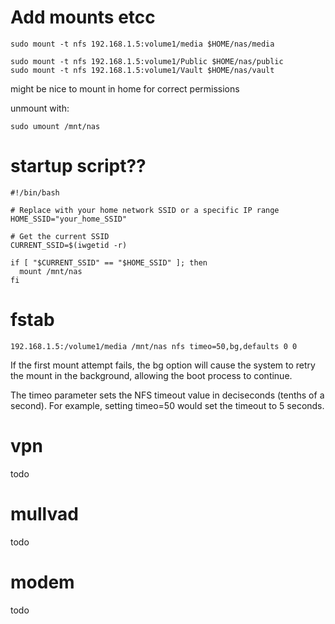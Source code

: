 # Add mounts etcc
```
sudo mount -t nfs 192.168.1.5:volume1/media $HOME/nas/media

sudo mount -t nfs 192.168.1.5:volume1/Public $HOME/nas/public
sudo mount -t nfs 192.168.1.5:volume1/Vault $HOME/nas/vault
```

might be nice to mount in home for correct permissions

unmount with:
```
sudo umount /mnt/nas
```

# startup script??
```
#!/bin/bash

# Replace with your home network SSID or a specific IP range
HOME_SSID="your_home_SSID"

# Get the current SSID
CURRENT_SSID=$(iwgetid -r)

if [ "$CURRENT_SSID" == "$HOME_SSID" ]; then
  mount /mnt/nas
fi
```

# fstab

```
192.168.1.5:/volume1/media /mnt/nas nfs timeo=50,bg,defaults 0 0
```
If the first mount attempt fails, the bg option will cause the system to retry the mount in the background, allowing the boot process to continue.

The timeo parameter sets the NFS timeout value in deciseconds (tenths of a second). For example, setting timeo=50 would set the timeout to 5 seconds.

# vpn
todo

# mullvad
todo

# modem
todo
